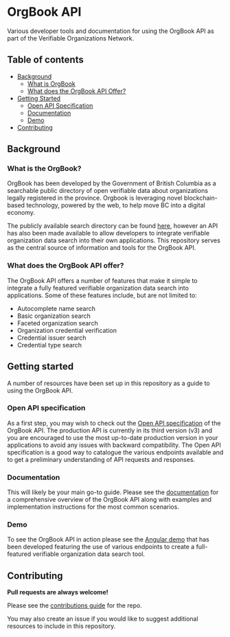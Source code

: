 # OrgBook API

Various developer tools and documentation for using the OrgBook API as part of the Verifiable Organizations Network.

## Table of contents

- [Background](#background)
    - [What is OrgBook](#what-is-orgbook)
    - [What does the OrgBook API Offer?](#what-does-the-orgbook-api-offer)
- [Getting Started](#getting-started)
    - [Open API Specification](#open-api-specification)
    - [Documentation](#documentation)
    - [Demo](#demo)
- [Contributing](#contributing)

## Background

### What is the OrgBook?

OrgBook has been developed by the Government of British Columbia as a searchable public directory of open verifiable data about organizations legally registered in the province. Orgbook is leveraging novel blockchain-based technology, powered by the web, to help move BC into a digital economy.

The publicly available search directory can be found [here](https://www.orgbook.gov.bc.ca/en/home), however an API has also been made available to allow developers to integrate verifiable organization data search into their own applications. This repository serves as the central source of information and tools for the OrgBook API.

### What does the OrgBook API offer?

The OrgBook API offers a number of features that make it simple to integrate a fully featured verifiable organization data search into applications. Some of these features include, but are not limited to:

- Autocomplete name search
- Basic organization search
- Faceted organization search
- Organization credential verification
- Credential issuer search
- Credential type search

## Getting started

A number of resources have been set up in this repository as a guide to using the OrgBook API.

### Open API specification

As a first step, you may wish to check out the [Open API specification](https://orgbook.gov.bc.ca/api/v3/) of the OrgBook API. The production API is currently in its third version (v3) and you are encouraged to use the most up-to-date production version in your applications to avoid any issues with backward compatibility. The Open API specification is a good way to catalogue the various endpoints available and to get a preliminary understanding of API requests and responses.

### Documentation

This will likely be your main go-to guide. Please see the [documentation](./docs/README.md) for a comprehensive overview of the OrgBook API along with examples and implementation instructions for the most common scenarios.

### Demo

To see the OrgBook API in action please see the [Angular demo](./demo/README.md) that has been developed featuring the use of various endpoints to create a full-featured verifiable organization data search tool.

## Contributing

**Pull requests are always welcome!**

Please see the [contributions guide](CONTRIBUTING.md) for the repo.

You may also create an issue if you would like to suggest additional resources to include in this repository.